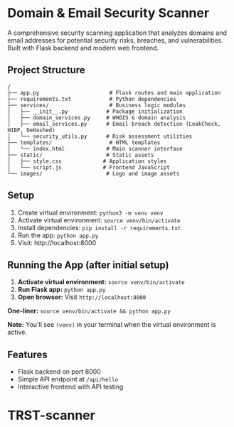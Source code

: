 # Domain & Email Security Scanner

A comprehensive security scanning application that analyzes domains and email addresses for potential security risks, breaches, and vulnerabilities. Built with Flask backend and modern web frontend.

## Project Structure
```
/
├── app.py                      # Flask routes and main application
├── requirements.txt            # Python dependencies
├── services/                   # Business logic modules
│   ├── __init__.py            # Package initialization
│   ├── domain_services.py     # WHOIS & domain analysis
│   ├── email_services.py      # Email breach detection (LeakCheck, HIBP, DeHashed)
│   └── security_utils.py      # Risk assessment utilities
├── templates/                  # HTML templates
│   └── index.html             # Main scanner interface
├── static/                    # Static assets
│   ├── style.css             # Application styles
│   └── script.js             # Frontend JavaScript
└── images/                    # Logo and image assets
```

## Setup
1. Create virtual environment: `python3 -m venv venv`
2. Activate virtual environment: `source venv/bin/activate`
3. Install dependencies: `pip install -r requirements.txt`
4. Run the app: `python app.py`
5. Visit: http://localhost:8000

## Running the App (after initial setup)
1. **Activate virtual environment:** `source venv/bin/activate`
2. **Run Flask app:** `python app.py`
3. **Open browser:** Visit `http://localhost:8000`

**One-liner:** `source venv/bin/activate && python app.py`

**Note:** You'll see `(venv)` in your terminal when the virtual environment is active.

## Features
- Flask backend on port 8000
- Simple API endpoint at `/api/hello`
- Interactive frontend with API testing
# TRST-scanner
